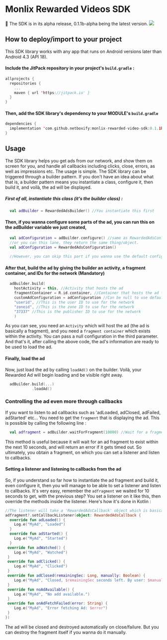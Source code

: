# Monlix Rewarded Videos SDK

🚀 The SDK is in its alpha release, 0.1.1b-alpha being the latest version.
[![](https://jitpack.io/v/netboxify/monlix-rewarded-video-sdk.svg)](https://jitpack.io/#netboxify/monlix-rewarded-video-sdk)

## How to deploy/import to your project

This SDK library works with any app that runs on Android versions later than Android 4.3 (API 18).

#### Include the JitPack repository in your project's `build.gradle` :

```kotlin
allprojects {
  repositories {
    ...
    maven { url 'https://jitpack.io' }
  }
}
```

#### Then, add the SDK library's dependency to your MODULE's ```build.gradle```

```kotlin
dependencies {
  implementation 'com.github.netboxify:monlix-rewarded-video-sdk:0.1.1b_a'
}
```

## Usage

The SDK library helps you get ads from our network, and show them on screen for you, and handle all callbacks including clicks, close, errors, as well as impressions etc.
The usage is simple. The SDK library can be triggered through a builder pattern. If you don't have an idea about what that is, a builder pattern means you instantiate a class, configure it, then build it, and voilà, the ad will be displayed.

##### First of all, instantiate this class (it's the builder class) :
```kotlin
  val adBuilder = RewardedAdsBuilder() //You instantiate this first
```

#### Then, if you wanna configure some parts of the ad, you can run this on the adBuilder variable we just created,

```kotlin
  val adConfiguration = adBuilder.configure() //same as RewardedAdsConfiguration()
  //or you can this lane, they return the same thing/object.
  val adConfiguration = RewardedAdsConfiguration() 
  
  //However, you can skip this part if you wanna use the default configuration. This configuration is totally optional.
```

#### After that, build the ad by giving the builder an activity, a fragment container, and IDs for the network (Mandatory)
```kotlin
  adBuilder.build(
    hostActivity = this, //Activity that hosts the ad
    fragmentContainer = R.id.container, //Container that hosts the ad fragment
    customAdConfiguration = adConfiguration //Can be null to use default configuration
    "userid", //This is the user ID to use for the network
    "zoneid", //This is the zone ID to use for the network
    "37337" //This is the publisher ID to use for the network
    )
 ```
 
 As you can see, you need an ```Activity``` which will host the ad (the ad is basically a fragment), and you need a ```fragment container``` which exists within the activity.
 You can pass a null configuration in the third parameter. And that's it, after calling the above code, the ad's information are ready to be used to load the ad.
 
 
#### Finally, load the ad 
Now, just load the ad by calling ```loadAd()``` on the builder. Voilà, your Rewarded Ad will begin loading and be visible right away.

```kotlin
  adBuilder.build(...)
            .loadAd()
```

### Controlling the ad even more through callbacks

If you want to listen to ad callbacks such as 'adLoaded, adClosed, adFailed, adStarted' etc... You need to get the ```fragment``` that is displaying the ad.
This is possible by calling the following line :

```kotlin
  val adfragment = adBuilder.waitForFragment(10000) //Wait for a fragment in 10 secs, 
```

This method is useful because it will wait for an ad fragment to exist within the next 10 seconds, and will return an error if it gets timed out.
So ultimately, you obtain a fragment, on which you can set a listener and listen to callbacks.


#### Setting a listener and listening to callbacks from the ad

So, if you understand so far how to instantiate the ad fragment and build it, even configure it, then you will manage to be able to set a listener and listen to callbacks.
It's very easy, remember the ```adfragment``` we waited for 10 seconds to get, with the previous step? You set a listener on it like this, then override the methods inside the listener.
Here's how it's done in Kotlin :

```kotlin
//The listener will take a 'RewardedAdsCallback' object which is basically an interface that has certain functions to override.
adfragment?.setCallbackListener(object: RewardedAdsCallback {
  override fun adLoaded() {
    Log.e("MyAd", "Loaded")
  }
  override fun adStarted() {
    Log.e("MyAd", "Started")
  }
 override fun adWatched() {
    Log.e("MyAd", "Watched")
 }
 override fun adClicked() {
    Log.e("MyAd", "Clicked")
 }
 override fun adClosed(remainingSec: Long, manually: Boolean) {
    Log.e("MyAd", "Closed, $remainingSec seconds left. By user: $manually")
 }
 override fun noAdAvailable() {
    Log.e("MyAd", "No add available.")
 }
 override fun onAdFetchFailed(error: String) {
    Log.e("MyAd", "Error fetching Ad: $error")
 }
})
```

The ad will be closed and destroyed automatically on close/failure. But you can destroy the fragment itself if you wanna do it manually.

